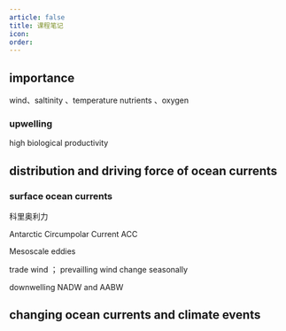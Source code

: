 ```yaml
---
article: false
title: 课程笔记
icon: 
order:
---
```

## importance
wind、saltinity 、temperature 
nutrients 、oxygen
### upwelling
high biological productivity

## distribution and driving force of ocean currents
### surface ocean currents
科里奥利力

Antarctic Circumpolar Current ACC

Mesoscale eddies

trade wind ； prevailling wind
 change seasonally

downwelling NADW and AABW

## changing ocean currents and climate events
